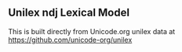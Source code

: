 Unilex ndj Lexical Model
----------------------

This is built directly from Unicode.org unilex data at
https://github.com/unicode-org/unilex
